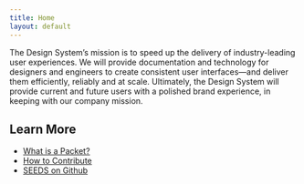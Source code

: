```yaml
---
title: Home
layout: default
---
```


<p class="Typography-size--500">
The Design System’s mission is to speed up the delivery of industry-leading user experiences. We will provide documentation and technology for designers and engineers to create consistent user interfaces—and deliver them efficiently, reliably and at scale. Ultimately, the Design System will provide current and future users with a polished brand experience, in keeping with our company mission.
</p>

## Learn More

- [What is a Packet?]({{{siteUrl}}}/packet/)
- [How to Contribute]({{{siteUrl}}}/contribute/)
- [SEEDS on Github](https://github.com/sproutsocial/seeds)
